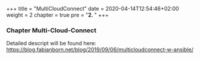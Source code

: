 +++
title = "MultiCloudConnect"
date = 2020-04-14T12:54:46+02:00
weight = 2
chapter = true
pre = "<b>2. </b>"
+++

### Chapter Multi-Cloud-Connect

Detailed descript will be found here: 
https://blog.fabianborn.net/blog/2019/09/06/multicloudconnect-w-ansible/ 



